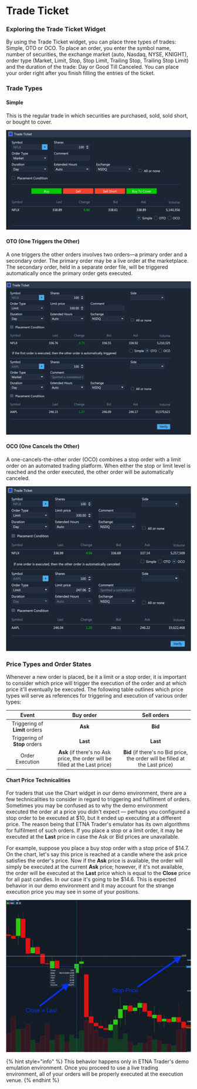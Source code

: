 # Trade Ticket

### Exploring the Trade Ticket Widget

By using the Trade Ticket widget, you can place three types of trades: Simple, OTO or OCO. To place an order, you enter the symbol name, number of securities, the exchange market (auto, Nasdaq, NYSE, KNIGHT), order type (Market, Limit, Stop, Stop Limit, Trailing Stop, Trailing Stop Limit) and the duration of the trade: Day or Good Till Canceled. You can place your order right after you finish filling the entries of the ticket.

### Trade Types

#### Simple

This is the regular trade in which securities are purchased, sold, sold short, or bought to cover.

![](../../../../.gitbook/assets/screenshot-2020-03-20-at-19.30.47.png)

#### OTO (One Triggers the Other)

A one triggers the other orders involves two orders—a primary order and a secondary order. The primary order may be a live order at the marketplace. The secondary order, held in a separate order file, will be triggered automatically once the primary order gets executed.

![](../../../../.gitbook/assets/screenshot-2020-03-20-at-19.34.11.png)

#### OCO (One Cancels the Other)

A one-cancels-the-other order (OCO) combines a stop order with a limit order on an automated trading platform. When either the stop or limit level is reached and the order executed, the other order will be automatically canceled.

![](../../../../.gitbook/assets/screenshot-2020-03-20-at-19.34.39.png)

### Price Types and Order States

Whenever a new order is placed, be it a limit or a stop order, it is important to consider which price will trigger the execution of the order and at which price it'll eventually be executed. The following table outlines which price types will serve as references for triggering and execution of various order types:

|              Event             |                                   Buy order                                   |                                  Sell orders                                  |
| :----------------------------: | :---------------------------------------------------------------------------: | :---------------------------------------------------------------------------: |
| Triggering of **Limit** orders |                                    **Ask**                                    |                                    **Bid**                                    |
|  Triggering of **Stop** orders |                                    **Last**                                   |                                    **Last**                                   |
|         Order Execution        | **Ask** (if there's no Ask price, the order will be filled at the Last price) | **Bid** (if there's no Bid price, the order will be filled at the Last price) |

#### Chart Price Technicalities

For traders that use the Chart widget in our demo environment, there are a few technicalities to consider in regard to triggering and fulfilment of orders. Sometimes you may be confused as to why the demo environment executed the order at a price you didn't expect — perhaps you configured a stop order to be executed at $10, but it ended up executing at a different price. The reason being that ETNA Trader's emulator has its own algorithms for fulfilment of such orders. If you place a stop or a limit order, it may be executed at the **Last** price in case the Ask or Bid prices are unavailable.

For example, suppose you place a buy stop order with a stop price of $14.7. On the chart, let's say this price is reached at a candle where the ask price satisfies the order's price. Now if the **Ask** price is available, the order will simply be executed at the current **Ask** price; however, if it's not available, the order will be executed at the **Last** price which is equal to the **Close** price for all past candles. In our case it's going to be $14.6. This is expected behavior in our demo environment and it may account for the strange execution price you may see in some of your positions.

![](../../../../.gitbook/assets/screenshot-2020-08-20-at-15.43.01.png)

{% hint style="info" %}
This behavior happens only in ETNA Trader's demo emulation environment. Once you proceed to use a live trading environment, all of your orders will be properly executed at the execution venue.
{% endhint %}
